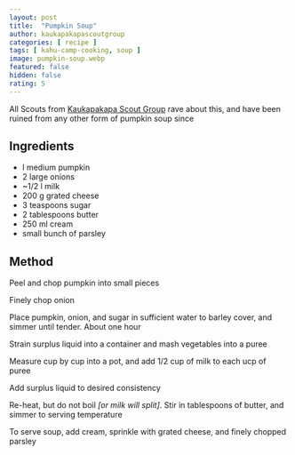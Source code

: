 ```yaml
---
layout: post
title:  "Pumpkin Soup"
author: kaukapakapascoutgroup
categories: [ recipe ]
tags: [ kahu-camp-cooking, soup ]
image: pumpkin-soup.webp
featured: false
hidden: false
rating: 5
---
```


All Scouts from [Kaukapakapa Scout Group](/authors#12042) rave about this, and have been ruined from any other form of pumpkin soup since

## Ingredients

* l medium pumpkin
* 2 large onions
* ~1/2 l milk
* 200 g grated cheese
* 3 teaspoons sugar
* 2 tablespoons butter
* 250 ml cream
* small bunch of parsley

## Method

Peel and chop pumpkin into small pieces

Finely chop onion

Place pumpkin, onion, and sugar in sufficient water to barley cover, and simmer until tender. About one hour

Strain surplus liquid into a container and mash vegetables into a puree

Measure cup by cup into a pot, and add 1/2 cup of milk to each ucp of puree

Add surplus liquid to desired consistency

Re-heat, but do not boil _[or milk will split]_. Stir in tablespoons of butter, and simmer to serving temperature

To serve soup, add cream, sprinkle with grated cheese, and finely chopped parsley
